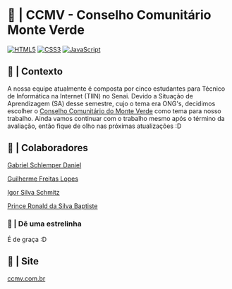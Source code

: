 # 🌄 | CCMV - Conselho Comunitário Monte Verde
[![HTML5](https://img.shields.io/badge/HTML5-E34F26?style=for-the-badge&logo=html5&logoColor=white)](https://developer.mozilla.org/en-US/docs/Web/HTML)
[![CSS3](https://img.shields.io/badge/CSS3-1572B6?style=for-the-badge&logo=css3&logoColor=white)](https://developer.mozilla.org/en-US/docs/Web/CSS)
[![JavaScript](https://img.shields.io/badge/JavaScript-F7DF1E?style=for-the-badge&logo=javascript&logoColor=black)](https://developer.mozilla.org/en-US/docs/Web/JavaScript)

## 🤝 | Contexto
A nossa equipe atualmente é composta por cinco estudantes para Técnico de Informática na Internet (TIIN) no Senai.
Devido a Situação de Aprendizagem (SA) desse semestre, cujo o tema era ONG's, decidimos escolher o [Conselho Comunitário do Monte Verde](https://maps.app.goo.gl/2x1B7VXUZ7CVikDx9) como tema para nosso trabalho.
Ainda vamos continuar com o trabalho mesmo após o término da avaliação, então fique de olho nas próximas atualizações :D

## 👥 | Colaboradores
[Gabriel Schlemper Daniel](https://github.com/Schlemper419)

[Guilherme Freitas Lopes](https://github.com/guiflopes2008)

[Igor Silva Schmitz](https://github.com/Paadrou)

[Prince Ronald da Silva Baptiste](https://github.com/princeronald192)

### 🌟 | Dê uma estrelinha
É de graça :D

## 🛜 | Site
[ccmv.com.br](https://www.ccmv.com.br/)
